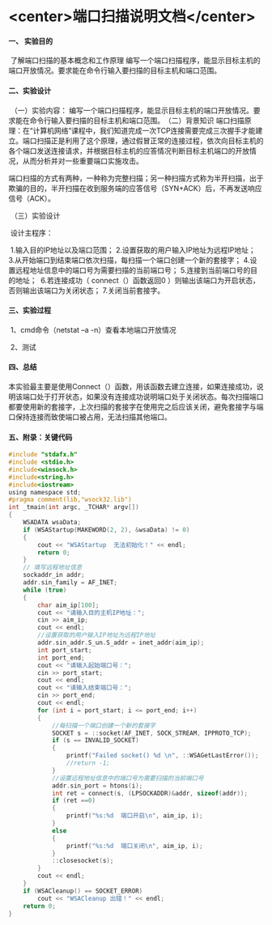 # \<center\>端口扫描说明文档\</center\>

#### 一、 实验目的

​    了解端口扫描的基本概念和工作原理
​    编写一个端口扫描程序，能显示目标主机的端口开放情况。要求能在命令行输入要扫描的目标主机和端口范围。

#### 二、实验设计

​    （一）实验内容：
​            编写一个端口扫描程序，能显示目标主机的端口开放情况。要求能在命令行输入要扫描的目标主机和端口范围。
​    （二）背景知识
​           端口扫描原理：在“计算机网络”课程中，我们知道完成一次TCP连接需要完成三次握手才能建立。端口扫描正是利用了这个原理，通过假冒正常的连接过程，依次向目标主机的各个端口发送连接请求，并根据目标主机的应答情况判断目标主机端口的开放情况，从而分析并对一些重要端口实施攻击。

​           端口扫描的方式有两种，一种称为完整扫描；另一种扫描方式称为半开扫描，出于欺骗的目的，半开扫描在收到服务端的应答信号（SYN+ACK）后，不再发送响应信号（ACK）。

​    （三）实验设计  

​           设计主程序：

​              1.输入目的IP地址以及端口范围；
​              2.设置获取的用户输入IP地址为远程IP地址；
​              3.从开始端口到结束端口依次扫描，每扫描一个端口创建一个新的套接字；
​              4.设置远程地址信息中的端口号为需要扫描的当前端口号；
​              5.连接到当前端口号的目的地址；
​              6.若连接成功（ connect（）函数返回0 ）则输出该端口为开启状态，否则输出该端口为关闭状态；
​              7.关闭当前套接字。

#### 三、实验过程

​            1、cmd命令（netstat –a -n）查看本地端口开放情况

​            2、测试

#### 四、总结

​        本实验最主要是使用Connect（）函数，用该函数去建立连接，如果连接成功，说明该端口处于打开状态，如果没有连接成功说明端口处于关闭状态。每次扫描端口都要使用新的套接字，上次扫描的套接字在使用完之后应该关闭，避免套接字与端口保持连接而致使端口被占用，无法扫描其他端口。

#### 五、附录：关键代码

```c
#include "stdafx.h"
#include <stdio.h>
#include<winsock.h>
#include<string.h>
#include<iostream>
using namespace std;
#pragma comment(lib,"wsock32.lib")
int _tmain(int argc, _TCHAR* argv[])
{
	WSADATA wsaData;
	if (WSAStartup(MAKEWORD(2, 2), &wsaData) != 0)
	{
		cout << "WSAStartup  无法初始化！" << endl;
		return 0;
	}
	// 填写远程地址信息
	sockaddr_in addr;
	addr.sin_family = AF_INET;
	while (true)
	{
		char aim_ip[100];
		cout << "请输入目的主机IP地址：";
		cin >> aim_ip;
		cout << endl;
		//设置获取的用户输入IP地址为远程IP地址 
		addr.sin_addr.S_un.S_addr = inet_addr(aim_ip);
		int port_start;
		int port_end;
		cout << "请输入起始端口号：";
		cin >> port_start;
		cout << endl;
		cout << "请输入结束端口号：";
		cin >> port_end;
		cout << endl;
		for (int i = port_start; i <= port_end; i++)
		{
			//每扫描一个端口创建一个新的套接字
			SOCKET s = ::socket(AF_INET, SOCK_STREAM, IPPROTO_TCP);
			if (s == INVALID_SOCKET)
			{
				printf("Failed socket() %d \n", ::WSAGetLastError());
				//return -1;
			}
			//设置远程地址信息中的端口号为需要扫描的当前端口号
			addr.sin_port = htons(i);
			int ret = connect(s, (LPSOCKADDR)&addr, sizeof(addr));
			if (ret ==0)
			{
				printf("%s:%d  端口开启\n", aim_ip, i);
			}
			else
			{
				printf("%s:%d  端口关闭\n", aim_ip, i);
			}
			::closesocket(s);
		}
		cout << endl;
	}
	if (WSACleanup() == SOCKET_ERROR)
		cout << "WSACleanup 出错！" << endl;
	return 0;
}


```

